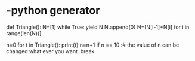 # -python generator
def Triangle():
    N=[1]
    while True:
          yield N
          N.append(0)
          N=[N[i-1]+N[i] for i in range(len(N))]

n=0
for t in Triangle():
    print(t)
    n=n+1
    if n == 10 :# the value of n can be changed what ever you want.
        break
          

